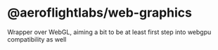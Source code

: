 # @aeroflightlabs/web-graphics

Wrapper over WebGL, aiming a bit to be at least first step into webgpu compatibility as well
